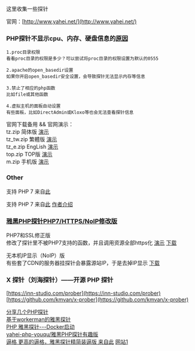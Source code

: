 这里收集一些探针

官网：[http://www.yahei.net/](http://www.yahei.net/)


### PHP探针不显示cpu、内存、硬盘信息的[原因](http://www.yahei.net/notice/2.php)   

```
1.proc目录权限 
看看proc目录的权限是多少？可以尝试将proc目录的权限设置为默认的0555 

2.apache的open_basedir设置 
如果你开启open_basedir安全设置，会导致探针无法显示内存等信息 

3.禁止了相应的php函数 
比如file或其他函数 

4.虚拟主机的面板自动设置 
有些面板，比如DirectAdmin或Kloxo等也会无法查看探针信息
```

官网下载备用 && 官网演示：  
tz.zip     简体版    [演示](http://www.yahei.net/tz/tz.php)  
tz_tw.zip  繁體版    [演示](http://www.yahei.net/tz/tz_tw.php)  
tz_e.zip   EngLish  [演示](http://www.yahei.net/tz/tz_e.php)  
top.zip    TOP版    [演示](http://www.yahei.net/tz/top.php)  
m.zip      手机版    [演示](http://www.yahei.net/tz/m.php)  

### Other
支持 PHP 7 来自[此](https://github.com/jakehu/phpinfo-by-yahei)


支持 PHP 7 来自[此](https://github.com/WuSiYu/PHP-Probe) [作者介绍](https://wusiyu.me/%e9%9b%85%e9%bb%91php%e6%8e%a2%e9%92%88%e9%ad%94%e6%94%b9%e7%89%88-%e6%94%af%e6%8c%81php7%ef%bc%8c%e5%a4%a7%e5%b9%85%e6%94%b9%e8%bf%9b%e7%95%8c%e9%9d%a2/)  



### [雅黑PHP探针PHP7/HTTPS/NoIP修改版](https://luotianyi.vc/1830.html)  
PHP7和SSL修正版  
修改了探针里不被PHP7支持的函数，并且调用资源全部https化  [演示](https://luotianyi.date/tz.php)  [下载](https://mirror.luotianyi.vc/code/tz/yhtz7-https.zip)  

无本机IP显示（NoIP）版  
有些套了CDN的服务器挂探针会暴露源站IP，于是去掉IP显示  [下载](https://mirror.luotianyi.vc/code/tz/yhtz7-https-NoIP.zip)  

### X 探针（刘海探针）——开源 PHP 探针  
[https://inn-studio.com/prober](https://inn-studio.com/prober)  
[https://github.com/kmvan/x-prober](https://github.com/kmvan/x-prober)  

[分享几个PHP探针](https://zkk.me/0x0012.html)  
[基于workerman的雅黑探针](https://github.com/wwng2333/tz)  
[PHP 雅黑探针---Docker启动](https://github.com/malaohu/php-yahei-tz)  
[yahei-php-youqu/雅黑PHP探针有趣版](https://github.com/hdoodle/yahei-php-youqu)  
[逼格 更高的逼格，雅黑探针精简装逼版 来自此](https://www.hostloc.com/thread-357633-1-1.html) [网站1](https://www.hostloc.com/thread-356945-1-1.html)  
